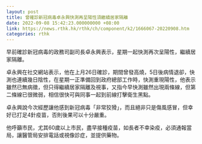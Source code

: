 ```yaml
---
layout: post
title: 曾確診新冠病毒卓永興快測再呈陽性須繼續居家隔離
date: 2022-09-08 15:42:23.000000000 +08:00
link: https://news.rthk.hk/rthk/ch/component/k2/1666067-20220908.htm
categories: rthk
---
```


早前確診新冠病毒的政務司副司長卓永興表示，星期一起快測再次呈陽性，繼續居家隔離。

卓永興在社交網站表示，他在上月26日確診，期間曾發高燒，5日後病情退卻，快測也連續幾日陰性，在星期一正準備回到政府總部工作時，快測重現陽性，他表示雖然已無病徵，但只得繼續居家隔離及視事，又指今早快測雖然出現兩條線，但第二條線已很微弱，相信很快可與同事一起到前線打擊衛生黑點。

卓永興說今次經歷讓他感到新冠病毒「非常狡猾」，而且絕非只是傷風感冒，但幸好已打足4針疫苗，否則後果可以十分嚴重。

他呼籲市民，尤其60歲以上市民，盡早接種疫苗，如長者不幸染疫，必須通報當局，讓醫管局安排電話或視像診症，並提供藥物。
